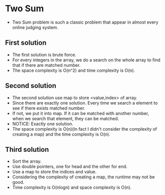 
# Two Sum
+ Two Sum problem is such a classic problem that appear in almost every online
judging system.

## First solution
+ The first solution is brute force.
+ For every integers in the array, we do a search on the whole array to find
that if there are matched number.
+ The space complexity is O(n^2) and time complexity is O(n).

## Second solution
+ The second solution use map to store <value,index> of array.
+ Since there are exactly one solution. Every time we search a element to see 
if there exists matched number.
+ If not, we put it into map. If it can be matched with another number, when
we search that element, they can be matched.
+ NOTICE: Exactly one solution.
+ The space complexity is O(n)(In fact I didn't consider the complexity of 
creating a map) and the time complexity is O(n).

## Third solution
+ Sort the array.
+ Use double pointers, one for head and the other for end.
+ Use a map to store the indices and value.
+ Considering the complexity of creating a map, the runtime may not be good.
+ Time complexity is O(nlogn) and space complexity is O(n). 


